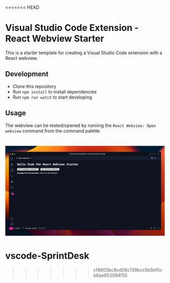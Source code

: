 <<<<<<< HEAD
# Visual Studio Code Extension - React Webview Starter

This is a starter template for creating a Visual Studio Code extension with a React webview.

## Development

- Clone this repository
- Run `npm install` to install dependencies
- Run `npm run watch` to start developing

## Usage

The webview can be tested/opened by running the `React Webview: Open webview` command from the command palette.

![](./assets/webview.png)
=======
# vscode-SprintDesk
>>>>>>> cf8605bc8cd08c139bcc5b5bf0cb6ae653094f55
